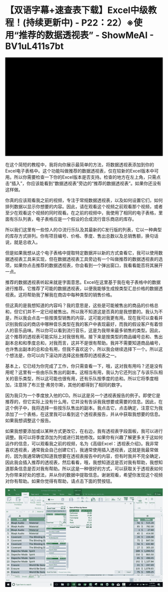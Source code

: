 # 【双语字幕+速查表下载】Excel中级教程！(持续更新中) - P22：22）※使用“推荐的数据透视表” - ShowMeAI - BV1uL411s7bt

![](img/18cad6350589a03a039e2409f1f6d2d0_0.png)

在这个简短的教程中，我将向你展示最简单的方法，将数据透视表添加到你的Excel电子表格中。这个功能叫做推荐的数据透视表，仅在较新的Excel版本中可用。所以你需要检查一下你的Excel版本是否支持。检查的地方在左上角，只需点击“插入”，你应该能看到“数据透视表”旁边的“推荐的数据透视表”。如果你还没有这样做。

你真的应该观看我之前的视频，专注于常规数据透视表，以及如何设置它们，如何排列数据以显示你想要的内容。因此，请在观看这个视频之前观看那个视频，或者至少在观看这个视频的同时观看。在之前的视频中，我使用了相同的电子表格，里面有乐队列表，电子表格应是一个假设的合成流行音乐商店的库存。

所以我们这里有一些惊人的😊流行乐队及其最新的C发行版的列表，它以一种典型的库存方式排列。你有项目编号、价格、季度、售出总数以及总销售额，换句话说，就是总收入。

但是如果我想从这个电子表格中提取特定数据并以新的方式查看它，我可以使用数据透视表工具来实现，但在数据透视表工具旁边有一个叫做推荐的数据透视表的选项，如果你点击推荐的数据透视表，你会看到一个弹出窗口，我看看能否将其展开一点。

推荐的数据透视表听起来就是字面意思。Excel在这里基于我在电子表格中的数据进行推荐。它推荐了可能的数据透视表，以便我能够生成按类型汇总价格的数据透视表。这将帮助我了解我在商店中每种类型的销售价格。

但这真的是我想知道的内容吗？我的意思是，这些是可能被售出的商品的价格总和，但它们并不一定已经被售出。所以我不知道这是否真的是我想要的。我认为不是，所以我会点击一些按类型销售的内容，这可能对我更有用。现在我可以查看并识别我假设的商店中哪种音乐类型在我的客户中表现最好，而我的假设客户有着惊人的音乐品味。所以你可以看到流行音乐，这是为我带来最多销售的类型。因此，这个推荐的透视表可能实际上对我很有用。接下来是按类型的商品编号总和、售出副本总和和季度总和，对我而言，这并不是很有帮助。我并不需要知道商品编号，也许售出副本的总和会有用，但我不喜欢这个，所以我会继续选择下一个。所以这个想法是，你可以向下滚动并选择这些推荐的透视表之一。

基本上，它已经为你完成了工作，你只需查看一下，哦，这对我有用吗？还是没有用呢？这里有一些由乐队售出的副本。这相当有用，我认为它还列出了与该乐队相关的音乐类型，所以这可能也很有用，还有乐队按季度的总和。所以它将季度相加，注意除了布兰登·弗劳尔斯，其他的都得到了相同的数字。

因为我只为一个季度放入他的CD。所以这是另一个透视表报告的例子。即使它是推荐的，但它实际上没有什么用，它并没有告诉我我想要或需要的信息。因此，在这个例子中，我将选择一些按乐队售出的副本。我点击它，点击确定，注意它为我添加了一个表格，在这里我可以看到这个透视表报告，并从中获取我想要的信息。如果我想调整这个报告。

如果我想要添加或以某种方式更改它，在右边，我有透视表字段面板，我可以进行调整。我可以将季度添加为列或进行其他修改。如果你有兴趣了解更多关于这如何运作的信息，可以观看我之前的视频，名为《高级Excel：透视表介绍》。我非常喜欢透视表，通常我会自己创建它们，我通常使用插入透视表，这就是我最常做的，因为我通常确切知道我想要在透视表报告中的内容，但有时我并不完全确定，因此我会插入推荐的透视表，然后看看，哦，我想知道这是否对我有帮助，我想知道那条信息是否对我有帮助。所以这是一种很好的方式，可以获取关于透视表如何为你带来好处的想法，并从你的数据中提取信息。谢谢观看，希望你发现这个视频对你有帮助。如果你觉得有帮助，请点击下面的赞按钮。

![](img/18cad6350589a03a039e2409f1f6d2d0_2.png)
